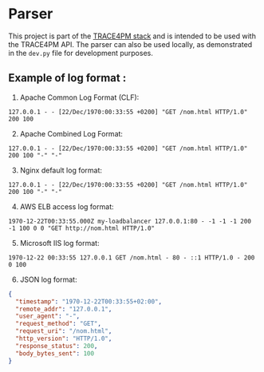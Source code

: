 # Parser

This project is part of the [TRACE4PM stack](https://github.com/TRACE4PM)  and is intended to be used with the TRACE4PM API.
The parser can also be used locally, as demonstrated in the `dev.py` file for development purposes.


## Example of log format :

1. Apache Common Log Format (CLF):

```log
127.0.0.1 - - [22/Dec/1970:00:33:55 +0200] "GET /nom.html HTTP/1.0" 200 100
```

2. Apache Combined Log Format:

```log
127.0.0.1 - - [22/Dec/1970:00:33:55 +0200] "GET /nom.html HTTP/1.0" 200 100 "-" "-"
```

3. Nginx default log format:

```log
127.0.0.1 - - [22/Dec/1970:00:33:55 +0200] "GET /nom.html HTTP/1.0" 200 100 "-" "-"
```

4. AWS ELB access log format:

```log
1970-12-22T00:33:55.000Z my-loadbalancer 127.0.0.1:80 - -1 -1 -1 200 -1 100 0 0 "GET http://nom.html HTTP/1.0"
```

5. Microsoft IIS log format:

```log
1970-12-22 00:33:55 127.0.0.1 GET /nom.html - 80 - ::1 HTTP/1.0 - 200 0 100
```

6. JSON log format:

```json
{
  "timestamp": "1970-12-22T00:33:55+02:00",
  "remote_addr": "127.0.0.1",
  "user_agent": "-",
  "request_method": "GET",
  "request_uri": "/nom.html",
  "http_version": "HTTP/1.0",
  "response_status": 200,
  "body_bytes_sent": 100
}
```


